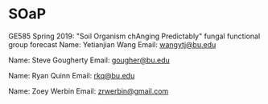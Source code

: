 # SOaP
GE585 Spring 2019: "Soil Organism chAnging Predictably" fungal functional group forecast
Name: Yetianjian Wang
Email: wangytj@bu.edu

Name: Steve Gougherty
Email: gougher@bu.edu


Name: Ryan Quinn 
Email: rkq@bu.edu 

Name: Zoey Werbin
Email: zrwerbin@gmail.com

